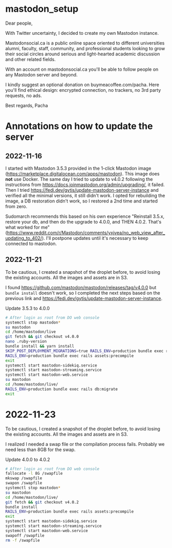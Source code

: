 # mastodon_setup

Dear people,

With Twitter uncertainty, I decided to create my own Mastodon instance.

Mastodonsocial.ca is a public online space oriented to different universities alumni, faculty, staff, community, and professional students looking to grow their social circles around serious and light-hearted academic discussion and other related fields.

With an account on mastodonsocial.ca you'll be able to follow people on any Mastodon server and beyond.

I kindly suggest an optional donation on buymeacoffee.com/pacha. Here you'll find ethical design: encrypted connection, no trackers, no 3rd party requests, no ads.

Best regards,
Pacha

# Annotations on how to update the server

## 2022-11-16

I started with Mastodon 3.5.3 provided in the 1-click Mastodon image (https://marketplace.digitalocean.com/apps/mastodon). This image does **not** use Docker. The same day I tried to update to v4.0.2 following the instructions from https://docs.joinmastodon.org/admin/upgrading/, it failed. Then I tried https://fedi.dev/gytis/update-mastodon-server-instance and verified all the minimal versions, it still didn't work. I opted for rebuilding the image, a DB restoration didn't work, so I restored a 2nd time and started from zero.

Sudomarch recommends this based on his own experience "Reinstall 3.5.x, restore your db, and then do the upgrade to 4.0.0, and THEN 4.0.2. That's what worked for me" (https://www.reddit.com/r/Mastodon/comments/yxjvea/no_web_view_after_updating_to_402/). I'll postpone updates until it's necessary to keep connected to mastodon.

## 2022-11-21

To be cautious, I created a snapshot of the droplet before, to avoid losing the existing accounts. All the images and assets are in S3.

I found https://github.com/mastodon/mastodon/releases/tag/v4.0.0 but `bundle install` doesn't work, so I completed the next steps based on the previous link and https://fedi.dev/gytis/update-mastodon-server-instance.

Update 3.5.3 to 4.0.0

```bash
# After login as root from DO web console
systemctl stop mastodon*
su mastodon
cd /home/mastodon/live
git fetch && git checkout v4.0.0
nano .ruby-version
bundle install && yarn install
SKIP_POST_DEPLOYMENT_MIGRATIONS=true RAILS_ENV=production bundle exec rails db:migrate
RAILS_ENV=production bundle exec rails assets:precompile
exit
systemctl start mastodon-sidekiq.service 
systemctl start mastodon-streaming.service 
systemctl start mastodon-web.service
su mastodon
cd /home/mastodon/live/
RAILS_ENV=production bundle exec rails db:migrate
exit
```

# 2022-11-23

To be cautious, I created a snapshot of the droplet before, to avoid losing the existing accounts. All the images and assets are in S3.

I realized I needed a swap file or the compilation process fails. Probably we need less than 8GB for the swap.

Update 4.0.0 to 4.0.2

```bash
# After login as root from DO web console
fallocate -l 8G /swapfile
mkswap /swapfile
swapon /swapfile
systemctl stop mastodon*
su mastodon
cd /home/mastodon/live/
git fetch && git checkout v4.0.2
bundle install
RAILS_ENV=production bundle exec rails assets:precompile
exit
systemctl start mastodon-sidekiq.service 
systemctl start mastodon-streaming.service 
systemctl start mastodon-web.service
swapoff /swapfile
rm -f /swapfile
```
